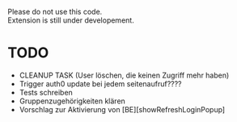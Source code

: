 Please do not use this code.<br/>
Extension is still under developement.

# TODO
- CLEANUP TASK (User löschen, die keinen Zugriff mehr haben)
- Trigger auth0 update bei jedem seitenaufruf????
- Tests schreiben
- Gruppenzugehörigkeiten klären
- Vorschlag zur Aktivierung von [BE][showRefreshLoginPopup]